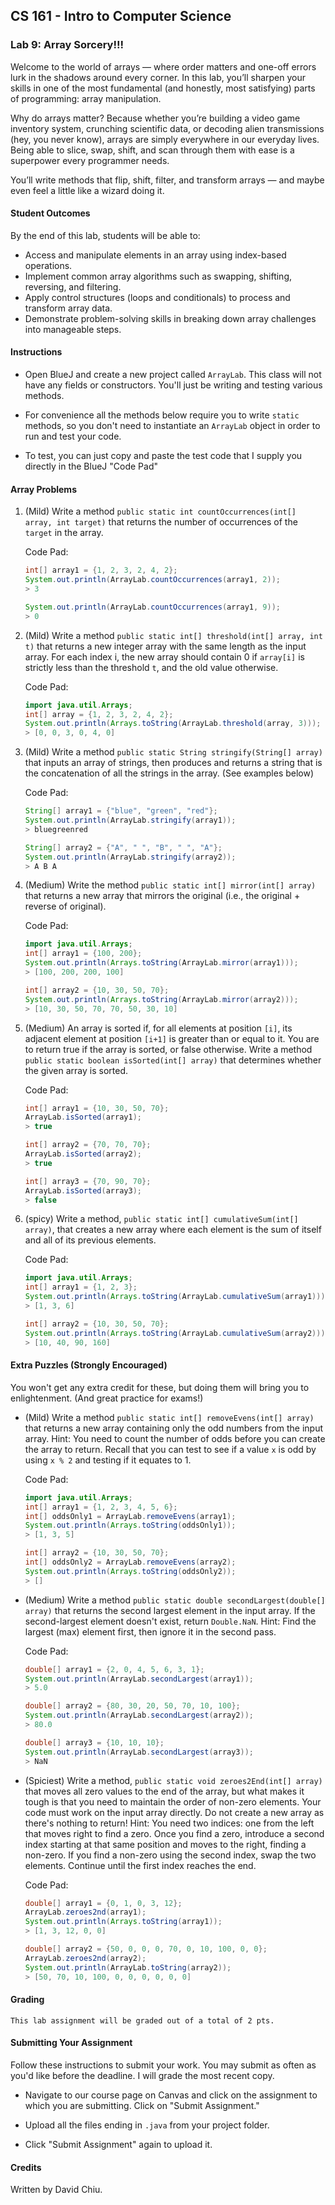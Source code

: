 ## CS 161 - Intro to Computer Science

### Lab 9: Array Sorcery!!!
Welcome to the world of arrays — where order matters and one-off errors lurk in the shadows around every corner. In this lab, you’ll sharpen your skills in one of the most fundamental (and honestly, most satisfying) parts of programming: array manipulation.

Why do arrays matter? Because whether you’re building a video game inventory system, crunching scientific data, or decoding alien transmissions (hey, you never know), arrays are simply everywhere in our everyday lives. Being able to slice, swap, shift, and scan through them with ease is a superpower every programmer needs.

You’ll write methods that flip, shift, filter, and transform arrays — and maybe even feel a little like a wizard doing it. 

#### Student Outcomes
By the end of this lab, students will be able to:
- Access and manipulate elements in an array using index-based operations.
- Implement common array algorithms such as swapping, shifting, reversing, and filtering.
- Apply control structures (loops and conditionals) to process and transform array data.
- Demonstrate problem-solving skills in breaking down array challenges into manageable steps.

#### Instructions

- Open BlueJ and create a new project called `ArrayLab`. This class will not have any fields or constructors. You'll just be writing and testing various methods. 

- For convenience all the methods below require you to write `static` methods, so you don't need to instantiate an `ArrayLab` object in order to run and test your code.

- To test, you can just copy and paste the test code that I supply you directly in the BlueJ "Code Pad"

#### Array Problems

1. (Mild) Write a method `public static int countOccurrences(int[] array, int target)` that returns the number of occurrences of the `target`  in the array.

    Code Pad:

    ```java
    int[] array1 = {1, 2, 3, 2, 4, 2};
    System.out.println(ArrayLab.countOccurrences(array1, 2));
    > 3

    System.out.println(ArrayLab.countOccurrences(array1, 9));
    > 0
    ```

2. (Mild) Write a method `public static int[] threshold(int[] array, int t)` that returns a new integer array with the same length as the input array. For each index i, the new array should contain 0 if `array[i]` is strictly less than the threshold `t`, and the old value otherwise.

    Code Pad:

    ```java
    import java.util.Arrays;
    int[] array = {1, 2, 3, 2, 4, 2};
    System.out.println(Arrays.toString(ArrayLab.threshold(array, 3)));
    > [0, 0, 3, 0, 4, 0]
    ```

3. (Mild) Write a method `public static String stringify(String[] array)` that inputs an array of strings, then produces and returns a string that is the concatenation of all the strings in the array. (See examples below)

    Code Pad:

    ```java
    String[] array1 = {"blue", "green", "red"};
    System.out.println(ArrayLab.stringify(array1));
    > bluegreenred

    String[] array2 = {"A", " ", "B", " ", "A"};
    System.out.println(ArrayLab.stringify(array2));
    > A B A
    ```

4. (Medium) Write the method `public static int[] mirror(int[] array)` that returns a new array that mirrors the original (i.e., the original + reverse of original).

    Code Pad:

    ```java
    import java.util.Arrays;
    int[] array1 = {100, 200};
    System.out.println(Arrays.toString(ArrayLab.mirror(array1)));
    > [100, 200, 200, 100]

    int[] array2 = {10, 30, 50, 70};
    System.out.println(Arrays.toString(ArrayLab.mirror(array2)));
    > [10, 30, 50, 70, 70, 50, 30, 10]
    ```


5. (Medium) An array is sorted if, for all elements at position `[i]`, its adjacent element at position `[i+1]` is greater than or equal to it. You are to return true if the array is sorted, or false otherwise. Write a method `public static boolean isSorted(int[] array)` that determines whether the given array is sorted.

    Code Pad:

    ```java
    int[] array1 = {10, 30, 50, 70};
    ArrayLab.isSorted(array1);
    > true

    int[] array2 = {70, 70, 70};
    ArrayLab.isSorted(array2);
    > true

    int[] array3 = {70, 90, 70};
    ArrayLab.isSorted(array3);
    > false
    ```

6. (spicy) Write a method, `public static int[] cumulativeSum(int[] array)`, that creates a new array where each element is the sum of itself and all of its previous elements.

   Code Pad:

    ```java
    import java.util.Arrays;
    int[] array1 = {1, 2, 3};
    System.out.println(Arrays.toString(ArrayLab.cumulativeSum(array1)));
    > [1, 3, 6]

    int[] array2 = {10, 30, 50, 70};
    System.out.println(Arrays.toString(ArrayLab.cumulativeSum(array2)));
    > [10, 40, 90, 160]
    ```


#### Extra Puzzles (Strongly Encouraged)
You won't get any extra credit for these, but doing them will bring you to enlightenment. (And great practice for exams!)

- (Mild) Write a method `public static int[] removeEvens(int[] array)` that returns a new array containing only the odd numbers from the input array. Hint: You need to count the number of odds before you can create the array to return. Recall that you can test to see if a value `x` is odd by using `x % 2` and testing if it equates to 1.

   Code Pad:

    ```java
    import java.util.Arrays;
    int[] array1 = {1, 2, 3, 4, 5, 6};
    int[] oddsOnly1 = ArrayLab.removeEvens(array1);
    System.out.println(Arrays.toString(oddsOnly1));
    > [1, 3, 5]

    int[] array2 = {10, 30, 50, 70};
    int[] oddsOnly2 = ArrayLab.removeEvens(array2);
    System.out.println(Arrays.toString(oddsOnly2));
    > []
    ```

- (Medium) Write a method `public static double secondLargest(double[] array)` that returns the second largest element in the input array. If the second-largest element doesn't exist, return `Double.NaN`. Hint: Find the largest (max) element first, then ignore it in the second pass. 

   Code Pad:

    ```java
    double[] array1 = {2, 0, 4, 5, 6, 3, 1};
    System.out.println(ArrayLab.secondLargest(array1));
    > 5.0

    double[] array2 = {80, 30, 20, 50, 70, 10, 100};
    System.out.println(ArrayLab.secondLargest(array2));
    > 80.0

    double[] array3 = {10, 10, 10};
    System.out.println(ArrayLab.secondLargest(array3));
    > NaN
    ```

- (Spiciest) Write a method, `public static void zeroes2End(int[] array)` that moves all zero values to the end of the array, but what makes it tough is that you need to maintain the order of non-zero elements. Your code must work on the input array directly. Do not create a new array as there's nothing to return! Hint: You need two indices: one from the left that moves right to find a zero. Once you find a zero, introduce a second index starting at that same position and moves to the right, finding a non-zero. If you find a non-zero using the second index, swap the two elements. Continue until the first index reaches the end.

   Code Pad:

    ```java
    double[] array1 = {0, 1, 0, 3, 12};
    ArrayLab.zeroes2nd(array1);
    System.out.println(Arrays.toString(array1));
    > [1, 3, 12, 0, 0]

    double[] array2 = {50, 0, 0, 0, 70, 0, 10, 100, 0, 0};
    ArrayLab.zeroes2nd(array2);
    System.out.println(ArrayLab.toString(array2));
    > [50, 70, 10, 100, 0, 0, 0, 0, 0, 0]
    ```


#### Grading

```
This lab assignment will be graded out of a total of 2 pts.
```


#### Submitting Your Assignment
Follow these instructions to submit your work. You may submit as often as you'd like before the deadline. I will grade the most recent copy.

- Navigate to our course page on Canvas and click on the assignment to which you are submitting. Click on "Submit Assignment."

- Upload all the files ending in `.java` from your project folder.

- Click "Submit Assignment" again to upload it.

#### Credits

Written by David Chiu.
